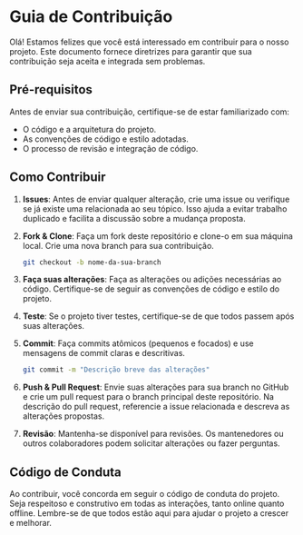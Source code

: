 # Guia de Contribuição

Olá! Estamos felizes que você está interessado em contribuir para o nosso projeto. Este documento fornece diretrizes para garantir que sua contribuição seja aceita e integrada sem problemas.

## Pré-requisitos

Antes de enviar sua contribuição, certifique-se de estar familiarizado com:

- O código e a arquitetura do projeto.
- As convenções de código e estilo adotadas.
- O processo de revisão e integração de código.

## Como Contribuir

1. **Issues**: Antes de enviar qualquer alteração, crie uma issue ou verifique se já existe uma relacionada ao seu tópico. Isso ajuda a evitar trabalho duplicado e facilita a discussão sobre a mudança proposta.

2. **Fork & Clone**: Faça um fork deste repositório e clone-o em sua máquina local. Crie uma nova branch para sua contribuição.

   ```bash
   git checkout -b nome-da-sua-branch
   ```

3. **Faça suas alterações**: Faça as alterações ou adições necessárias ao código. Certifique-se de seguir as convenções de código e estilo do projeto.

4. **Teste**: Se o projeto tiver testes, certifique-se de que todos passem após suas alterações.

5. **Commit**: Faça commits atômicos (pequenos e focados) e use mensagens de commit claras e descritivas.

   ```bash
   git commit -m "Descrição breve das alterações"
   ```

6. **Push & Pull Request**: Envie suas alterações para sua branch no GitHub e crie um pull request para o branch principal deste repositório. Na descrição do pull request, referencie a issue relacionada e descreva as alterações propostas.

7. **Revisão**: Mantenha-se disponível para revisões. Os mantenedores ou outros colaboradores podem solicitar alterações ou fazer perguntas.

## Código de Conduta

Ao contribuir, você concorda em seguir o código de conduta do projeto. Seja respeitoso e construtivo em todas as interações, tanto online quanto offline. Lembre-se de que todos estão aqui para ajudar o projeto a crescer e melhorar.